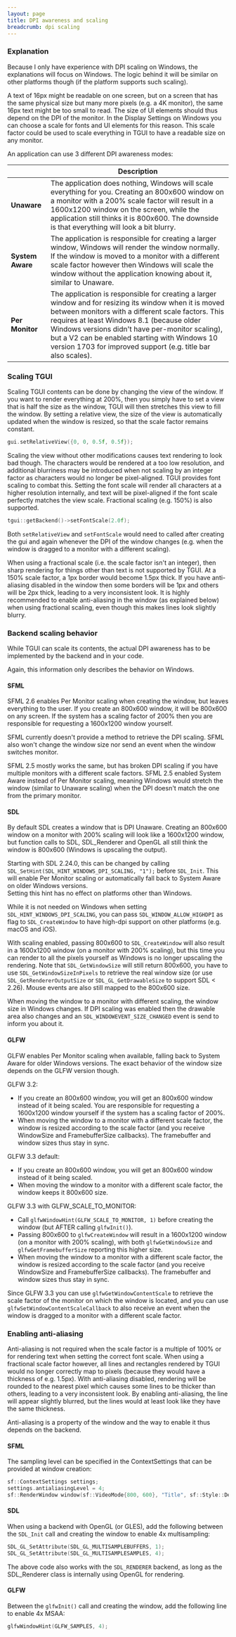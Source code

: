 ```yaml
---
layout: page
title: DPI awareness and scaling
breadcrumb: dpi scaling
---
```


### Explanation

Because I only have experience with DPI scaling on Windows, the explanations will focus on Windows. The logic behind it will be similar on other platforms though (if the platform supports such scaling).

A text of 16px might be readable on one screen, but on a screen that has the same physical size but many more pixels (e.g. a 4K monitor), the same 16px text might be too small to read. The size of UI elements should thus depend on the DPI of the monitor. In the Display Settings on Windows you can choose a scale for fonts and UI elements for this reason. This scale factor could be used to scale everything in TGUI to have a readable size on any monitor.

An application can use 3 different DPI awareness modes:  
<table class="with-borders">
  <thead>
    <tr>
      <th></th>
      <th>Description</th>
    </tr>
  </thead>
  <tbody>
    <tr>
      <td><strong>Unaware</strong></td>
      <td>The application does nothing, Windows will scale everything for you. Creating an 800x600 window on a monitor with a 200% scale factor will result in a 1600x1200 window on the screen, while the application still thinks it is 800x600. The downside is that everything will look a bit blurry.</td>
    </tr>
    <tr>
      <td><strong>System Aware</strong></td>
      <td>The application is responsible for creating a larger window, Windows will render the window normally. If the window is moved to a monitor with a different scale factor however then Windows will scale the window without the application knowing about it, similar to Unaware.</td>
    </tr>
    <tr>
      <td><strong>Per Monitor</strong></td>
      <td>The application is responsible for creating a larger window and for resizing its window when it is moved between monitors with a different scale factors. This requires at least Windows 8.1 (because older Windows versions didn't have per-monitor scaling), but a V2 can be enabled starting with Windows 10 version 1703 for improved support (e.g. title bar also scales).</td>
    </tr>
  </tbody>
</table>


### Scaling TGUI

Scaling TGUI contents can be done by changing the view of the window. If you want to render everything at 200%, then you simply have to set a view that is half the size as the window, TGUI will then stretches this view to fill the window. By setting a relative view, the size of the view is automatically updated when the window is resized, so that the scale factor remains constant.  
```c++
gui.setRelativeView({0, 0, 0.5f, 0.5f});
```

Scaling the view without other modifications causes text rendering to look bad though. The characters would be rendered at a too low resolution, and additional blurriness may be introduced when not scaling by an integer factor as characters would no longer be pixel-aligned. TGUI provides font scaling to combat this. Setting the font scale will render all characters at a higher resolution internally, and text will be pixel-aligned if the font scale perfectly matches the view scale. Fractional scaling (e.g. 150%) is also supported.  
```c++
tgui::getBackend()->setFontScale(2.0f);
```

Both `setRelativeView` and `setFontScale` would need to called after creating the gui and again whenever the DPI of the window changes (e.g. when the window is dragged to a monitor with a different scaling).

When using a fractional scale (i.e. the scale factor isn't an integer), then sharp rendering for things other than text is not supported by TGUI. At a 150% scale factor, a 1px border would become 1.5px thick. If you have anti-aliasing disabled in the window then some borders will be 1px and others will be 2px thick, leading to a very inconsistent look. It is highly recommended to enable anti-aliasing in the window (as explained below) when using fractional scaling, even though this makes lines look slightly blurry.


### Backend scaling behavior

While TGUI can scale its contents, the actual DPI awareness has to be implemented by the backend and in your code.

Again, this information only describes the behavior on Windows.

#### SFML

SFML 2.6 enables Per Monitor scaling when creating the window, but leaves everything to the user. If you create an 800x600 window, it will be 800x600 on any screen. If the system has a scaling factor of 200% then you are responsible for requesting a 1600x1200 window yourself.

SFML currently doesn't provide a method to retrieve the DPI scaling. SFML also won't change the window size nor send an event when the window switches monitor.

SFML 2.5 mostly works the same, but has broken DPI scaling if you have multiple monitors with a different scale factors. SFML 2.5 enabled System Aware instead of Per Monitor scaling, meaning Windows would stretch the window (similar to Unaware scaling) when the DPI doesn't match the one from the primary monitor.

#### SDL

By default SDL creates a window that is DPI Unaware. Creating an 800x600 window on a monitor with 200% scaling will look like a 1600x1200 window, but function calls to SDL, SDL_Renderer and OpenGL all still think the window is 800x600 (Windows is upscaling the output).

Starting with SDL 2.24.0, this can be changed by calling `SDL_SetHint(SDL_HINT_WINDOWS_DPI_SCALING, "1");` before `SDL_Init`. This will enable Per Monitor scaling or automatically fall back to System Aware on older Windows versions.  
Setting this hint has no effect on platforms other than Windows.

While it is not needed on Windows when setting `SDL_HINT_WINDOWS_DPI_SCALING`, you can pass `SDL_WINDOW_ALLOW_HIGHDPI` as flag to `SDL_CreateWindow` to have high-dpi support on other platforms (e.g. macOS and iOS).

With scaling enabled, passing 800x600 to `SDL_CreateWindow` will also result in a 1600x1200 window (on a monitor with 200% scaling), but this time you can render to all the pixels yourself as Windows is no longer upscaling the rendering.
Note that `SDL_GetWindowSize` will still return 800x600, you have to use `SDL_GetWindowSizeInPixels` to retrieve the real window size (or use `SDL_GetRendererOutputSize` or `SDL_GL_GetDrawableSize` to support SDL < 2.26). Mouse events are also still mapped to the 800x600 size.

When moving the window to a monitor with different scaling, the window size in Windows changes. If DPI scaling was enabled then the drawable area also changes and an `SDL_WINDOWEVENT_SIZE_CHANGED` event is send to inform you about it.

#### GLFW

GLFW enables Per Monitor scaling when available, falling back to System Aware for older Windows versions. The exact behavior of the window size depends on the GLFW version though. 

GLFW 3.2:
- If you create an 800x600 window, you will get an 800x600 window instead of it being scaled. You are responsible for requesting a 1600x1200 window yourself if the system has a scaling factor of 200%.
- When moving the window to a monitor with a different scale factor, the window is resized according to the scale factor (and you receive WindowSize and FramebufferSize callbacks). The framebuffer and window sizes thus stay in sync.

GLFW 3.3 default:
- If you create an 800x600 window, you will get an 800x600 window instead of it being scaled.
- When moving the window to a monitor with a different scale factor, the window keeps it 800x600 size.

GLFW 3.3 with GLFW\_SCALE\_TO\_MONITOR:
- Call `glfwWindowHint(GLFW_SCALE_TO_MONITOR, 1)` before creating the window (but AFTER calling `glfwInit()`).
- Passing 800x600 to `glfwCreateWindow` will result in a 1600x1200 window (on a monitor with 200% scaling), with both `glfwGetWindowSize` and `glfwGetFramebufferSize` reporting this higher size.
- When moving the window to a monitor with a different scale factor, the window is resized according to the scale factor (and you receive WindowSize and FramebufferSize callbacks). The framebuffer and window sizes thus stay in sync.

Since GLFW 3.3 you can use `glfwGetWindowContentScale` to retrieve the scale factor of the monitor on which the window is located, and you can use `glfwSetWindowContentScaleCallback` to also receive an event when the window is dragged to a monitor with a different scale factor.


### Enabling anti-aliasing

Anti-aliasing is not required when the scale factor is a multiple of 100% or for rendering text when setting the correct font scale. When using a fractional scale factor however, all lines and rectangles rendered by TGUI would no longer correctly map to pixels (because they would have a thickness of e.g. 1.5px). With anti-aliasing disabled, rendering will be rounded to the nearest pixel which causes some lines to be thicker than others, leading to a very inconsistent look. By enabling anti-aliasing, the line will appear slightly blurred, but the lines would at least look like they have the same thickness.

Anti-aliasing is a property of the window and the way to enable it thus depends on the backend.

#### SFML

The sampling level can be specified in the ContextSettings that can be provided at window creation:  
```c++
sf::ContextSettings settings;
settings.antialiasingLevel = 4;
sf::RenderWindow window(sf::VideoMode{800, 600}, "Title", sf::Style::Default, settings);
```

#### SDL

When using a backend with OpenGL (or GLES), add the following between the `SDL_Init` call and creating the window to enable 4x multisampling:  
```c++
SDL_GL_SetAttribute(SDL_GL_MULTISAMPLEBUFFERS, 1);
SDL_GL_SetAttribute(SDL_GL_MULTISAMPLESAMPLES, 4);
```

The above code also works with the `SDL_RENDERER` backend, as long as the SDL_Renderer class is internally using OpenGL for rendering.

#### GLFW

Between the `glfwInit()` call and creating the window, add the following line to enable 4x MSAA:  
```c++
glfwWindowHint(GLFW_SAMPLES, 4);
```
